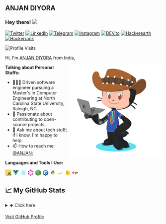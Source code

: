 
## ANJAN DIYORA

### Hey there! <img src="https://media.giphy.com/media/hvRJCLFzcasrR4ia7z/giphy.gif" width="25px">

[![Twitter](https://img.shields.io/twitter/follow/DiyoraAnjan?style=social)](https://twitter.com/DiyoraAnjan)
[![LinkedIn](https://img.shields.io/badge/-ANJAN's%20LinkedIn-blue?style=flat-square&logo=Linkedin&logoColor=white&link=https://www.linkedin.com/in/anjandiyora/)](https://www.linkedin.com/in/anjandiyora/)
[![Telegram](https://img.shields.io/badge/-ANJAN's%20Telegram-blue?style=flat-square&logo=telegram)](https://t.me/anjan50)
[![Instagram](https://img.shields.io/badge/-ANJAN's%20Instagram-purple?style=flat-square&logo=instagram)](https://www.instagram.com/anjandiyora5/)
[![DEV.to](https://img.shields.io/badge/-ANJAN's%20DEV.to-black?style=flat-square&logo=dev.to)](https://dev.to/anjan50)
[![Hackerearth](https://img.shields.io/badge/-Anjan's%20Hackerearth-green?style=flat-square&logo=hackerearth)](https://www.hackerearth.com/@adproduction50)
[![Hackerrank](https://img.shields.io/badge/-Anjan's%20Hackerrank-blue?style=flat-square&logo=hackerrank)](https://www.hackerrank.com/ANJAN7301)

![Profile Visits](https://visitor-badge.glitch.me/badge?page_id=Anjan50.Anjan50)

Hi, I'm [ANJAN DIYORA](https://www.anjan-portfolio.ml/) from India,

<img align="right" alt="PNG" src="https://github.com/Anjan50/Anjan50/blob/main/Untitled%20design%20(14).png" width="300" height="300" />

**Talking about Personal Stuffs:**

- 👨🏽‍💻 Driven software engineer pursuing a Master's in Computer Engineering at North Carolina State University, Raleigh, NC.
- 🌱 Passionate about contributing to open-source projects.
- 💬 Ask me about tech stuff; if I know, I'm happy to help.
- 📫 How to reach me: [@ANJAN](https://www.anjan-portfolio.ml/);

**Languages and Tools I Use:**  

<code><img height="20" src="https://raw.githubusercontent.com/github/explore/main/topics/javascript/javascript.png"></code>
<code><img height="20" src="https://raw.githubusercontent.com/github/explore/main/topics/vue/vue.png"></code>
<code><img height="20" src="https://raw.githubusercontent.com/github/explore/main/topics/react/react.png"></code>
<code><img height="20" src="https://raw.githubusercontent.com/github/explore/main/topics/graphql/graphql.png"></code>
<code><img height="20" src="https://raw.githubusercontent.com/github/explore/main/topics/nodejs/nodejs.png"></code>
<code><img height="20" src="https://raw.githubusercontent.com/github/explore/main/topics/cpp/cpp.png"></code>
<code><img height="20" src="https://raw.githubusercontent.com/github/explore/main/topics/python/python.png"></code>
<code><img height="20" src="https://raw.githubusercontent.com/github/explore/main/topics/mysql/mysql.png"></code>
<code><img height="20" src="https://raw.githubusercontent.com/github/explore/main/topics/firebase/firebase.png"></code>
<code><img height="20" src="https://raw.githubusercontent.com/github/explore/main/topics/git/git.png"></code>

## 📈 My GitHub Stats
<details>
<summary> 🡸 Click here </summary>
<br />

<p align="left"> <img src="https://github-readme-stats.vercel.app/api?username=Anjan50&show_icons=true&theme=gotham" alt="ANJAN DIYORA's GitHub Stats" />
  <p align="left"> <img src="https://github-readme-stats.vercel.app/api/top-langs/?username=Anjan50&layout=compact&theme=gotham" alt="ANJAN DIYORA's Top Languages" />

</details>

[Visit GitHub Profile](https://github.com/Anjan50)

